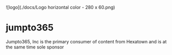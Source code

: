 ![logo](./docs/Logo horizontal color - 280 x 60.png)
# jumpto365
Jumpto365, Inc is the primary consumer of content from Hexatown and is at the same time sole sponsor

